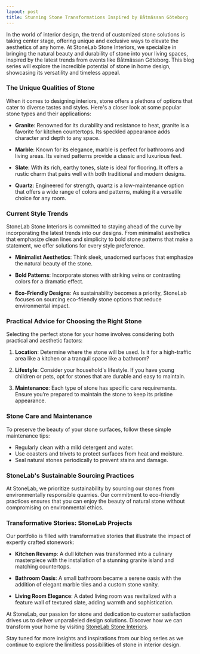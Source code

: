 ```yaml
---
layout: post
title: Stunning Stone Transformations Inspired by Båtmässan Göteborg
---
```



In the world of interior design, the trend of customized stone solutions is taking center stage, offering unique and exclusive ways to elevate the aesthetics of any home. At StoneLab Stone Interiors, we specialize in bringing the natural beauty and durability of stone into your living spaces, inspired by the latest trends from events like Båtmässan Göteborg. This blog series will explore the incredible potential of stone in home design, showcasing its versatility and timeless appeal.

### The Unique Qualities of Stone

When it comes to designing interiors, stone offers a plethora of options that cater to diverse tastes and styles. Here's a closer look at some popular stone types and their applications:

- **Granite**: Renowned for its durability and resistance to heat, granite is a favorite for kitchen countertops. Its speckled appearance adds character and depth to any space.

- **Marble**: Known for its elegance, marble is perfect for bathrooms and living areas. Its veined patterns provide a classic and luxurious feel.

- **Slate**: With its rich, earthy tones, slate is ideal for flooring. It offers a rustic charm that pairs well with both traditional and modern designs.

- **Quartz**: Engineered for strength, quartz is a low-maintenance option that offers a wide range of colors and patterns, making it a versatile choice for any room.

### Current Style Trends

StoneLab Stone Interiors is committed to staying ahead of the curve by incorporating the latest trends into our designs. From minimalist aesthetics that emphasize clean lines and simplicity to bold stone patterns that make a statement, we offer solutions for every style preference.

- **Minimalist Aesthetics**: Think sleek, unadorned surfaces that emphasize the natural beauty of the stone.

- **Bold Patterns**: Incorporate stones with striking veins or contrasting colors for a dramatic effect.

- **Eco-Friendly Designs**: As sustainability becomes a priority, StoneLab focuses on sourcing eco-friendly stone options that reduce environmental impact.

### Practical Advice for Choosing the Right Stone

Selecting the perfect stone for your home involves considering both practical and aesthetic factors:

1. **Location**: Determine where the stone will be used. Is it for a high-traffic area like a kitchen or a tranquil space like a bathroom?

2. **Lifestyle**: Consider your household's lifestyle. If you have young children or pets, opt for stones that are durable and easy to maintain.

3. **Maintenance**: Each type of stone has specific care requirements. Ensure you’re prepared to maintain the stone to keep its pristine appearance.

### Stone Care and Maintenance

To preserve the beauty of your stone surfaces, follow these simple maintenance tips:

- Regularly clean with a mild detergent and water.
- Use coasters and trivets to protect surfaces from heat and moisture.
- Seal natural stones periodically to prevent stains and damage.

### StoneLab's Sustainable Sourcing Practices

At StoneLab, we prioritize sustainability by sourcing our stones from environmentally responsible quarries. Our commitment to eco-friendly practices ensures that you can enjoy the beauty of natural stone without compromising on environmental ethics.

### Transformative Stories: StoneLab Projects

Our portfolio is filled with transformative stories that illustrate the impact of expertly crafted stonework:

- **Kitchen Revamp**: A dull kitchen was transformed into a culinary masterpiece with the installation of a stunning granite island and matching countertops.

- **Bathroom Oasis**: A small bathroom became a serene oasis with the addition of elegant marble tiles and a custom stone vanity.

- **Living Room Elegance**: A dated living room was revitalized with a feature wall of textured slate, adding warmth and sophistication.

At StoneLab, our passion for stone and dedication to customer satisfaction drives us to deliver unparalleled design solutions. Discover how we can transform your home by visiting [StoneLab Stone Interiors](https://stonelab.se).

Stay tuned for more insights and inspirations from our blog series as we continue to explore the limitless possibilities of stone in interior design.